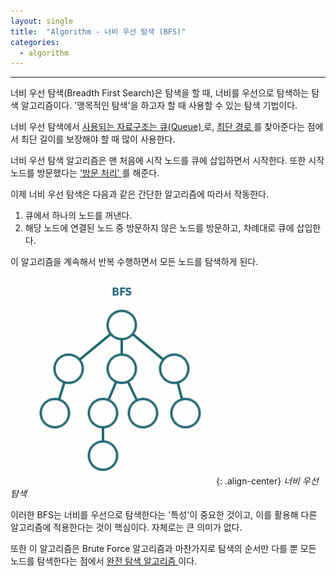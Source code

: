 ```yaml
---
layout: single
title:  "Algorithm - 너비 우선 탐색 (BFS)"
categories:
  - algorithm
---
```


---

너비 우선 탐색(Breadth First Search)은 탐색을 할 때, 너비를 우선으로 탐색하는 탐색 알고리즘이다. '맹목적인 탐색'을 하고자 할 때 사용할 수 있는 탐색 기법이다.

너비 우선 탐색에서 <u> 사용되는 자료구조는 큐(Queue) </u>로, <u> 최단 경로 </u>를 찾아준다는 점에서 최단 길이를 보장해야 할 때 많이 사용한다.

너비 우선 탐색 알고리즘은 맨 처음에 시작 노드를 큐에 삽입하면서 시작한다. 또한 시작 노드를 방문했다는 <u> '방문 처리' </u>를 해준다.

이제 너비 우선 탐색은 다음과 같은 간단한 알고리즘에 따라서 작동한다.

1. 큐에서 하나의 노드를 꺼낸다.
2. 해당 노드에 연결된 노드 중 방문하지 않은 노드를 방문하고, 차례대로 큐에 삽입한다.

이 알고리즘을 계속해서 반복 수행하면서 모든 노드를 탐색하게 된다.

![](/assets/gif/algorithm_bfs.gif){: .align-center}
*너비 우선 탐색*

이러한 BFS는 너비를 우선으로 탐색한다는 '특성'이 중요한 것이고, 이를 활용해 다른 알고리즘에 적용한다는 것이 핵심이다. 자체로는 큰 의미가 없다.

또한 이 알고리즘은 Brute Force 알고리즘과 마찬가지로 탐색의 순서만 다를 뿐 모든 노드를 탐색한다는 점에서 <u> 완전 탐색 알고리즘 </u>이다.